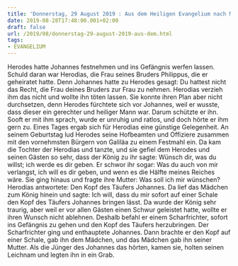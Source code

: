 ```yaml
---
title: 'Donnerstag, 29 August 2019 : Aus dem Heiligen Evangelium nach Markus - Mk 6,17-29.'
date: 2019-08-28T17:48:00.001+02:00
draft: false
url: /2019/08/donnerstag-29-august-2019-aus-dem.html
tags: 
- EVANGELIUM
---
```


Herodes hatte Johannes festnehmen und ins Gefängnis werfen lassen. Schuld daran war Herodias, die Frau seines Bruders Philippus, die er geheiratet hatte. Denn Johannes hatte zu Herodes gesagt: Du hattest nicht das Recht, die Frau deines Bruders zur Frau zu nehmen. Herodias verzieh ihm das nicht und wollte ihn töten lassen. Sie konnte ihren Plan aber nicht durchsetzen, denn Herodes fürchtete sich vor Johannes, weil er wusste, dass dieser ein gerechter und heiliger Mann war. Darum schützte er ihn. Sooft er mit ihm sprach, wurde er unruhig und ratlos, und doch hörte er ihm gern zu. Eines Tages ergab sich für Herodias eine günstige Gelegenheit. An seinem Geburtstag lud Herodes seine Hofbeamten und Offiziere zusammen mit den vornehmsten Bürgern von Galiläa zu einem Festmahl ein. Da kam die Tochter der Herodias und tanzte, und sie gefiel dem Herodes und seinen Gästen so sehr, dass der König zu ihr sagte: Wünsch dir, was du willst; ich werde es dir geben. Er schwor ihr sogar: Was du auch von mir verlangst, ich will es dir geben, und wenn es die Hälfte meines Reiches wäre. Sie ging hinaus und fragte ihre Mutter: Was soll ich mir wünschen? Herodias antwortete: Den Kopf des Täufers Johannes. Da lief das Mädchen zum König hinein und sagte: Ich will, dass du mir sofort auf einer Schale den Kopf des Täufers Johannes bringen lässt. Da wurde der König sehr traurig, aber weil er vor allen Gästen einen Schwur geleistet hatte, wollte er ihren Wunsch nicht ablehnen. Deshalb befahl er einem Scharfrichter, sofort ins Gefängnis zu gehen und den Kopf des Täufers herzubringen. Der Scharfrichter ging und enthauptete Johannes. Dann brachte er den Kopf auf einer Schale, gab ihn dem Mädchen, und das Mädchen gab ihn seiner Mutter. Als die Jünger des Johannes das hörten, kamen sie, holten seinen Leichnam und legten ihn in ein Grab.